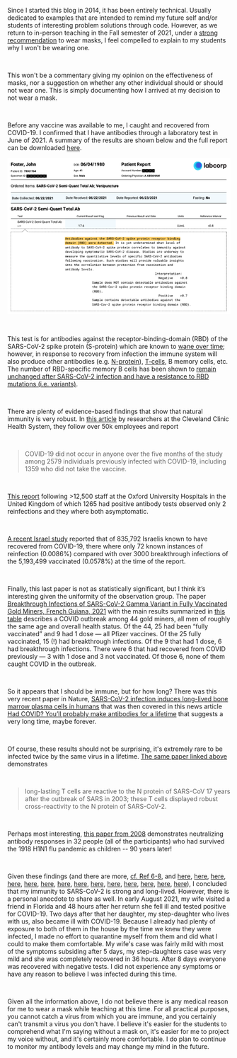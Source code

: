 <!-- 
.. title: Why I'm not wearing a mask (Fall 2021)
.. slug: why-im-not-wearing-a-mask
.. date: 2021-08-25 08:37:11 UTC-05:00
.. tags: 
.. link: 
.. description: 
.. type: text
-->

Since I started this blog in 2014, it has been entirely technical.  Usually
dedicated to examples that are intended to remind my future self and/or 
students of interesting problem solutions through code.  However, as we return to
in-person teaching in the Fall semester of 2021, under a [strong
recommendation](https://protect.utexas.edu/health-and-wellness/) to wear masks,
I feel compelled to explain to my students why I won't be wearing one.

<br/>

This won't be a commentary giving my opinion on the effectiveness of masks, nor
a suggestion on whether any other individual should or should not wear one.
This is simply documenting how I arrived at my decision to not wear a mask.

<br/>

Before any vaccine was available to me, I caught and recovered from COVID-19.
I confirmed that I have antibodies through a laboratory test in June of 2021.
A summary of the results are shown below and the full report can be downloaded
<a href="/files/covid-antibody-results-redacted.pdf" target="_blank">here</a>.  

![image](/files/covid-antibody-report.png)

<br/>

This test is for antibodies against the receptor-binding-domain (RBD) of the 
SARS-CoV-2 spike protein (S-protein) which are known to [wane over time](https://www.nature.com/articles/s41586-021-03207-w); however, 
in response to recovery from infection the immune system will also produce 
other antibodies (e.g. [N-protein](https://www.nature.com/articles/s41598-021-83108-0)), [T-cells](https://www.nature.com/articles/s41586-020-2550-z), B memory cells, etc. The number of RBD-specific memory B cells has been shown to [remain unchanged after
SARS-CoV-2 infection and have a resistance to RBD mutations (i.e. variants)](https://www.nature.com/articles/s41586-021-03207-w).

<br/>

There are plenty of evidence-based findings that show that natural immunity is
very robust.  In [this
article](https://www.medrxiv.org/content/10.1101/2021.06.01.21258176v3) by
researchers at the Cleveland Clinic Health System, they follow over 50k
employees and report  

<br/>

>COVID-19 did not occur in anyone over the five months of the study among 2579 individuals previously infected with COVID-19, including 1359 who did not take the vaccine.

<br/>

[This report](https://www.nejm.org/doi/full/10.1056/NEJMoa2034545?query=recirc_mostViewed_railB_article) following >12,500 staff at the Oxford University 
Hospitals in the United Kingdom of which 1265 had positive antibody tests observed only 2 reinfections and they where both asymptomatic.

<br/>

[A recent Israel
study](https://www.israelnationalnews.com/News/News.aspx/309762) reported that of 835,792 Israelis known 
to have recovered from COVID-19, there where only 72 known instances of
reinfection (0.0086%) compared with over 3000 breakthrough infections of the
5,193,499 vaccinated (0.0578%) at the time of the report.

<br/>

Finally, this last paper is not as statistically significant, but I think it’s interesting given the uniformity of the observation group. The paper [Breakthrough Infections of SARS-CoV-2 Gamma Variant in Fully Vaccinated Gold Miners, French Guiana, 2021](https://wwwnc.cdc.gov/eid/article/27/10/21-1427_article) with the main results summarized in [this table](https://wwwnc.cdc.gov/eid/article/27/10/21-1427-t1) describes a COVID outbreak among 44 gold miners, all men of roughly the same age and overall health status. Of the 44, 25 had been “fully vaccinated” and 9 had 1 dose — all Pfizer vaccines. Of the 25 fully vaccinated, 15 (!) had breakthrough infections. Of the 9 that had 1 dose, 6 had breakthrough infections. There were 6 that had recovered from COVID previously — 3 with 1 dose and 3 not vaccinated. Of those 6, none of them caught COVID in the outbreak.

<br/>

So it appears that I should be immune, but for how long? There was this very recent paper in Nature, [SARS-CoV-2 infection induces long-lived bone marrow plasma cells in humans](https://www.nature.com/articles/s41586-021-03647-4) that was then covered in this news article [Had COVID? You’ll probably make antibodies for a lifetime](https://www.nature.com/articles/d41586-021-01442-9) that suggests a very long time, maybe forever.

<br/>

Of course, these results should not be surprising, it's extremely rare to be
infected twice by the same virus in a lifetime.  [The same paper linked above
](https://www.nature.com/articles/s41586-020-2550-z) demonstrates  

<br/>

>long-lasting T cells are reactive to the N protein of SARS-CoV 17 years after the outbreak of SARS in 2003; these T cells displayed robust cross-reactivity to the N protein of SARS-CoV-2.

<br/>

Perhaps most interesting, [this paper from 2008](https://www.nature.com/articles/nature07231) demonstrates neutralizing
antibody responses in 32 people (all of the participants)  who had survived the
1918 H1N1 flu pandemic as children -- 90 years later!

<br/>

Given these findings (and there are more, [cf. Ref 6-8](https://www.medrxiv.org/content/10.1101/2021.06.01.21258176v3), and [here](https://papers.ssrn.com/sol3/papers.cfm?abstract_id=3838993), [here](https://papers.ssrn.com/sol3/papers.cfm?abstract_id=3838993), [here](https://doi.org/10.1016/j.xcrm.2021.100354), [here](https://www.biorxiv.org/content/10.1101/2021.07.14.452381v1), [here](https://www.biorxiv.org/content/10.1101/2021.05.12.443888v1), [here](https://www.medrxiv.org/content/10.1101/2021.08.19.21262111v1), [here](https://www.ncbi.nlm.nih.gov/pmc/articles/PMC8209951/pdf/RMV-9999-e2260.pdf), [here](https://doi.org/10.1016/j.eclinm.2021.100861), [here](https://www.medrxiv.org/content/10.1101/2021.04.20.21255670v1), [here](https://www.medrxiv.org/content/10.1101/2021.05.11.21256578v1), [here](https://rupress.org/jem/article/218/5/e20202617/211835/Highly-functional-virus-specific-cellular-immune), [here](https://www.nature.com/articles/s41467-021-24377-1?utm_source=other&utm_medium=other&utm_content=null&utm_campaign=JRCN_1_LW01_CN_natureOA_article_paid_XMOL), [here](https://www.biorxiv.org/content/10.1101/2021.07.29.454333v1), [here](https://www.biorxiv.org/content/10.1101/2021.03.22.436441v1)), I concluded that my immunity to
SARS-CoV-2 is strong and long-lived.  However, there is a personal anecdote to share as well.  In early
August 2021, my wife visited a friend in Florida and 48 hours after her return
she fell ill and tested positive for COVID-19.  Two days after that her
daughter, my step-daughter who lives with us, also became ill with COVID-19.  Because 
I already had plenty of exposure to both of them in the house by
the time we knew they were infected, I made no effort to quarantine myself from
them and did what I could to make them comfortable.  My wife's case was fairly
mild with most of the symptoms subsiding after 5 days, my step-daughters case
was very mild and she was completely recovered in 36 hours.  After 8 days everyone 
was recovered with negative tests.  I did not experience any symptoms or have any reason to
believe I was infected during this time.

<br/>

Given all the information above, I do not believe there is any medical reason
for me to wear a mask while teaching at this time.  For all practical purposes, you cannot
catch a virus from which you are immune, and you certainly can't transmit a virus you don't have.
I believe it's easier for the students
to comprehend what I'm saying without a mask on, it's easier for me to 
project my voice without, and it's certainly more comfortable.  I do plan to
continue to monitor my antibody levels and may change my mind in the future.
